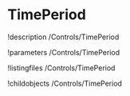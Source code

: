 <!-- MOOSE Documentation Stub: Remove this when content is added. -->

# TimePeriod
!description /Controls/TimePeriod

!parameters /Controls/TimePeriod

!listingfiles /Controls/TimePeriod

!childobjects /Controls/TimePeriod
